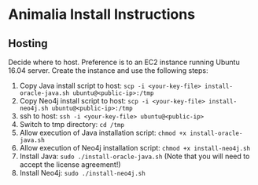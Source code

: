 # Animalia Install Instructions

## Hosting

Decide where to host. Preference is to an EC2 instance running Ubuntu 16.04 server. Create the instance and use the following steps:

1) Copy Java install script to host: ```scp -i <your-key-file> install-oracle-java.sh ubuntu@<public-ip>:/tmp```
2) Copy Neo4j install script to host: ```scp -i <your-key-file> install-neo4j.sh ubuntu@<public-ip>:/tmp```
3) ssh to host: ```ssh -i <your-key-file> ubuntu@<public-ip>```
4) Switch to tmp directory: ```cd /tmp```
5) Allow execution of Java installation script: ```chmod +x install-oracle-java.sh```
6) Allow execution of Neo4j installation script: ```chmod +x install-neo4j.sh```
7) Install Java: ```sudo ./install-oracle-java.sh``` (Note that you will need to accept the license agreement!)
8) Install Neo4j: ```sudo ./install-neo4j.sh```


